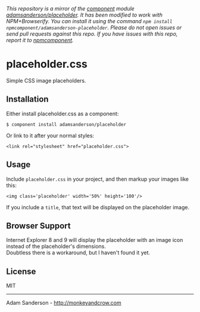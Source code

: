 *This repository is a mirror of the [component](http://component.io) module [adamsanderson/placeholder](http://github.com/adamsanderson/placeholder). It has been modified to work with NPM+Browserify. You can install it using the command `npm install npmcomponent/adamsanderson-placeholder`. Please do not open issues or send pull requests against this repo. If you have issues with this repo, report it to [npmcomponent](https://github.com/airportyh/npmcomponent).*
# placeholder.css

  Simple CSS image placeholders.

## Installation
Either install placeholder.css as a component:

    $ component install adamsanderson/placeholder

Or link to it after your normal styles:

    <link rel="stylesheet" href="placeholder.css">

## Usage

Include `placeholder.css` in your project, and then markup your images like this:

    <img class='placeholder' width='50%' height='100'/>

If you include a `title`, that text will be displayed on the placeholder image.

## Browser Support

Internet Explorer 8 and 9 will display the placeholder with an image icon instead of the placeholder's dimensions.  
Doubtless there is a workaround, but I haven't found it yet.

## License

  MIT

----

Adam Sanderson - http://monkeyandcrow.com